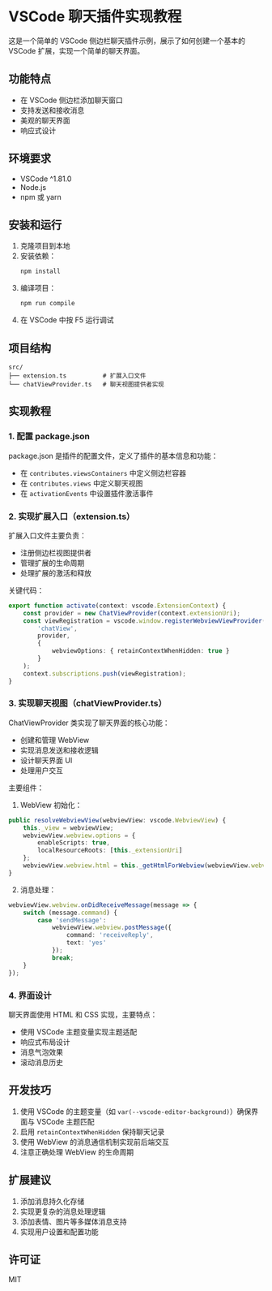 # VSCode 聊天插件实现教程

这是一个简单的 VSCode 侧边栏聊天插件示例，展示了如何创建一个基本的 VSCode 扩展，实现一个简单的聊天界面。

## 功能特点

- 在 VSCode 侧边栏添加聊天窗口
- 支持发送和接收消息
- 美观的聊天界面
- 响应式设计

## 环境要求

- VSCode ^1.81.0
- Node.js
- npm 或 yarn

## 安装和运行

1. 克隆项目到本地
2. 安装依赖：
   ```bash
   npm install
   ```
3. 编译项目：
   ```bash
   npm run compile
   ```
4. 在 VSCode 中按 F5 运行调试

## 项目结构

```
src/
├── extension.ts          # 扩展入口文件
└── chatViewProvider.ts   # 聊天视图提供者实现
```

## 实现教程

### 1. 配置 package.json

package.json 是插件的配置文件，定义了插件的基本信息和功能：

- 在 `contributes.viewsContainers` 中定义侧边栏容器
- 在 `contributes.views` 中定义聊天视图
- 在 `activationEvents` 中设置插件激活事件

### 2. 实现扩展入口（extension.ts）

扩展入口文件主要负责：

- 注册侧边栏视图提供者
- 管理扩展的生命周期
- 处理扩展的激活和释放

关键代码：
```typescript
export function activate(context: vscode.ExtensionContext) {
    const provider = new ChatViewProvider(context.extensionUri);
    const viewRegistration = vscode.window.registerWebviewViewProvider(
        'chatView',
        provider,
        {
            webviewOptions: { retainContextWhenHidden: true }
        }
    );
    context.subscriptions.push(viewRegistration);
}
```

### 3. 实现聊天视图（chatViewProvider.ts）

ChatViewProvider 类实现了聊天界面的核心功能：

- 创建和管理 WebView
- 实现消息发送和接收逻辑
- 设计聊天界面 UI
- 处理用户交互

主要组件：

1. WebView 初始化：
```typescript
public resolveWebviewView(webviewView: vscode.WebviewView) {
    this._view = webviewView;
    webviewView.webview.options = {
        enableScripts: true,
        localResourceRoots: [this._extensionUri]
    };
    webviewView.webview.html = this._getHtmlForWebview(webviewView.webview);
}
```

2. 消息处理：
```typescript
webviewView.webview.onDidReceiveMessage(message => {
    switch (message.command) {
        case 'sendMessage':
            webviewView.webview.postMessage({ 
                command: 'receiveReply', 
                text: 'yes' 
            });
            break;
    }
});
```

### 4. 界面设计

聊天界面使用 HTML 和 CSS 实现，主要特点：

- 使用 VSCode 主题变量实现主题适配
- 响应式布局设计
- 消息气泡效果
- 滚动消息历史

## 开发技巧

1. 使用 VSCode 的主题变量（如 `var(--vscode-editor-background)`）确保界面与 VSCode 主题匹配
2. 启用 `retainContextWhenHidden` 保持聊天记录
3. 使用 WebView 的消息通信机制实现前后端交互
4. 注意正确处理 WebView 的生命周期

## 扩展建议

1. 添加消息持久化存储
2. 实现更复杂的消息处理逻辑
3. 添加表情、图片等多媒体消息支持
4. 实现用户设置和配置功能

## 许可证

MIT
